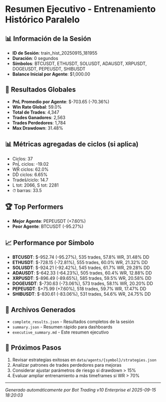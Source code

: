 # Resumen Ejecutivo - Entrenamiento Histórico Paralelo

## 📊 Información de la Sesión
- **ID de Sesión**: train_hist_20250915_181955
- **Duración**: 0 segundos
- **Símbolos**: BTCUSDT, ETHUSDT, SOLUSDT, ADAUSDT, XRPUSDT, DOGEUSDT, PEPEUSDT, SHIBUSDT
- **Balance Inicial por Agente**: $1,000.00

## 🎯 Resultados Globales
- **PnL Promedio por Agente**: $-703.65 (-70.36%)
- **Win Rate Global**: 59.0%
- **Total de Trades**: 4,347
- **Trades Ganadores**: 2,563
- **Trades Perdedores**: 1,784
- **Max Drawdown**: 31.48%

## 📊 Métricas agregadas de ciclos (si aplica)
- Ciclos: 37
- PnL̄ ciclos: -19.02
- WR̄ ciclos: 62.0%
- DD̄ ciclos: 6.65%
- Trades̄/ciclo: 14.7
- L tot: 2066, S tot: 2281
- ⏱̄ barras: 33.5


## 🏆 Top Performers
- **Mejor Agente**: PEPEUSDT (+7.60%)
- **Peor Agente**: BTCUSDT (-95.27%)

## 📈 Performance por Símbolo
- **BTCUSDT**: $-952.74 (-95.27%), 535 trades, 57.8% WR, 31.48% DD
- **ETHUSDT**: $-728.15 (-72.81%), 555 trades, 60.0% WR, 21.32% DD
- **SOLUSDT**: $-924.21 (-92.42%), 545 trades, 61.7% WR, 29.28% DD
- **ADAUSDT**: $-642.33 (-64.23%), 505 trades, 60.4% WR, 12.88% DD
- **XRPUSDT**: $-896.49 (-89.65%), 585 trades, 59.5% WR, 20.58% DD
- **DOGEUSDT**: $-730.63 (-73.06%), 573 trades, 58.1% WR, 20.20% DD
- **PEPEUSDT**: $+75.99 (+7.60%), 518 trades, 59.7% WR, 17.47% DD
- **SHIBUSDT**: $-830.61 (-83.06%), 531 trades, 54.6% WR, 24.75% DD

## 📁 Archivos Generados
- `complete_results.json` - Resultados completos de la sesión
- `summary.json` - Resumen rápido para dashboards
- `executive_summary.md` - Este resumen ejecutivo

## 🎯 Próximos Pasos
1. Revisar estrategias exitosas en `data/agents/{symbol}/strategies.json`
2. Analizar patrones de trades perdedores para mejoras
3. Considerar ajustar parámetros de riesgo si drawdown > 15%
4. Evaluar ampliar entrenamiento a más timeframes si WR > 70%

---
*Generado automáticamente por Bot Trading v10 Enterprise el 2025-09-15 18:20:03*
